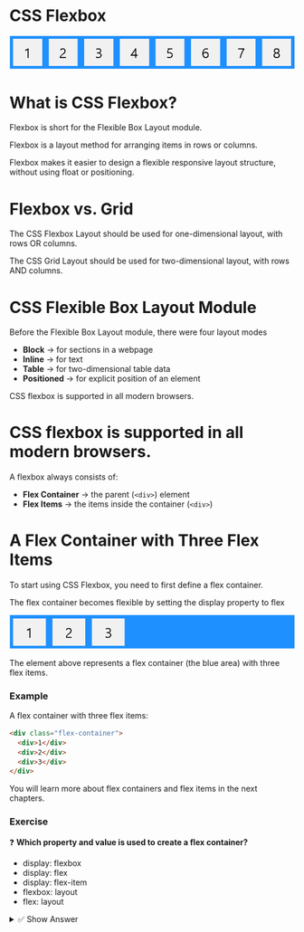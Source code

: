 # CSS Flexbox
<img src="image.png" />

# What is CSS Flexbox?
Flexbox is short for the Flexible Box Layout module.

Flexbox is a layout method for arranging items in rows or columns.

Flexbox makes it easier to design a flexible responsive layout structure, without using float or positioning.

# Flexbox vs. Grid

The CSS Flexbox Layout should be used for one-dimensional layout, with rows OR columns.

The CSS Grid Layout should be used for two-dimensional layout, with rows AND columns.

# CSS Flexible Box Layout Module

Before the Flexible Box Layout module, there were four layout modes

- **Block** → for sections in a webpage  
- **Inline** → for text  
- **Table** → for two-dimensional table data  
- **Positioned** → for explicit position of an element  

CSS flexbox is supported in all modern browsers.

# CSS flexbox is supported in all modern browsers.

A flexbox always consists of:

- **Flex Container** → the parent (`<div>`) element  
- **Flex Items** → the items inside the container (`<div>`)  

# A Flex Container with Three Flex Items

To start using CSS Flexbox, you need to first define a flex container.

The flex container becomes flexible by setting the display property to flex

<img src="image1.png" />

The element above represents a flex container (the blue area) with three flex items.

### Example  
A flex container with three flex items:  

```html
<div class="flex-container">
  <div>1</div>
  <div>2</div>
  <div>3</div>
</div>
```
You will learn more about flex containers and flex items in the next chapters.

### Exercise  

❓ **Which property and value is used to create a flex container?**  

- display: flexbox  
- display: flex  
- display: flex-item  
- flexbox: layout  
- flex: layout  

<details>
  <summary>✅ Show Answer</summary>  

  The correct answer is: **`display: flex`**  

</details>
